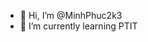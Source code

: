 - 👋 Hi, I’m @MinhPhuc2k3
- 🌱 I’m currently learning PTIT

<!---
MinhPhuc2k3/MinhPhuc2k3 is a ✨ special ✨ repository because its `README.md` (this file) appears on your GitHub profile.
You can click the Preview link to take a look at your changes.
--->
